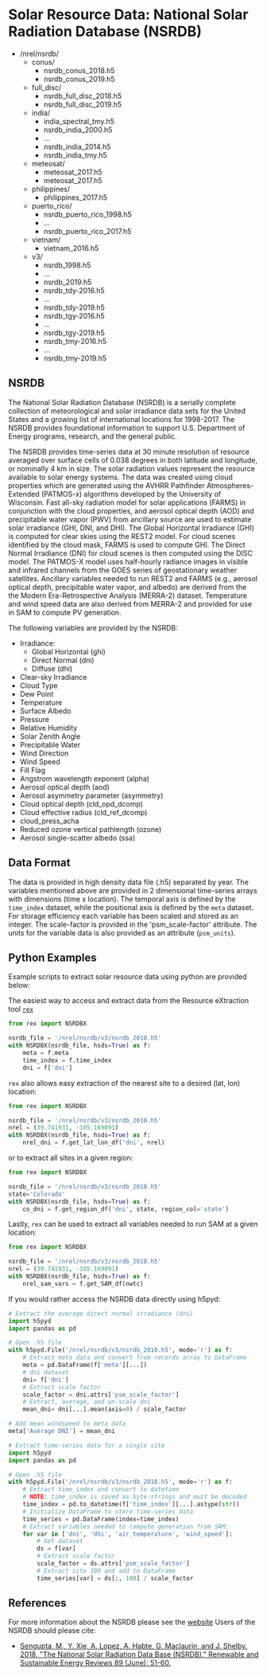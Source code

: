 # Solar Resource Data: National Solar Radiation Database (NSRDB)

- /nrel/nsrdb/
  - conus/
    - nsrdb_conus_2018.h5
    - nsrdb_conus_2019.h5
  - full_disc/
    - nsrdb_full_disc_2018.h5
    - nsrdb_full_disc_2019.h5
  - india/
    - india_spectral_tmy.h5
    - nsrdb_india_2000.h5
    - ...
    - nsrdb_india_2014.h5
    - nsrdb_india_tmy.h5
  - meteosat/
    - meteosat_2017.h5
    - meteosat_2017.h5
  - philippines/
    - philippines_2017.h5
  - puerto_rico/
    - nsrdb_puerto_rico_1998.h5
    - ...
    - nsrdb_puerto_rico_2017.h5
  - vietnam/
    - vietnam_2016.h5
  - v3/
    - nsrdb_1998.h5
    - ...
    - nsrdb_2019.h5
    - nsrdb_tdy-2016.h5
    - ...
    - nsrdb_tdy-2019.h5
    - nsrdb_tgy-2016.h5
    - ...
    - nsrdb_tgy-2019.h5
    - nsrdb_tmy-2016.h5
    - ...
    - nsrdb_tmy-2019.h5

## NSRDB

The National Solar Radiation Database (NSRDB) is a serially complete collection
of meteorological and solar irradiance data sets for the United States and a
growing list of international locations for 1998-2017. The NSRDB provides
foundational information to support U.S. Department of Energy programs,
research, and the general public.

The NSRDB provides time-series data at 30 minute resolution of resource
averaged over surface cells of 0.038 degrees in both latitude and longitude,
or nominally 4 km in size. The solar radiation values represent the resource
available to solar energy systems. The data was created using cloud properties
which are generated using the AVHRR Pathfinder Atmospheres-Extended (PATMOS-x)
algorithms developed by the University of Wisconsin. Fast all-sky radiation
model for solar applications (FARMS) in conjunction with the cloud properties,
and aerosol optical depth (AOD) and precipitable water vapor (PWV) from
ancillary source are used to estimate solar irradiance (GHI, DNI, and DHI).
The Global Horizontal Irradiance (GHI) is computed for clear skies using the
REST2 model. For cloud scenes identified by the cloud mask, FARMS is used to
compute GHI. The Direct Normal Irradiance (DNI) for cloud scenes is then
computed using the DISC model. The PATMOS-X model uses half-hourly radiance
images in visible and infrared channels from the GOES series of geostationary
weather satellites.  Ancillary variables needed to run REST2 and FARMS (e.g.,
aerosol optical depth, precipitable water vapor, and albedo) are derived from
the the Modern Era-Retrospective Analysis (MERRA-2) dataset. Temperature and
wind speed data are also derived from MERRA-2 and provided for use in SAM to
compute PV generation.

The following variables are provided by the NSRDB:
- Irradiance:
    - Global Horizontal (ghi)
    - Direct Normal (dni)
    - Diffuse (dhi)
- Clear-sky Irradiance
- Cloud Type
- Dew Point
- Temperature
- Surface Albedo
- Pressure
- Relative Humidity
- Solar Zenith Angle
- Precipitable Water
- Wind Direction
- Wind Speed
- Fill Flag
- Angstrom wavelength exponent (alpha)
- Aerosol optical depth (aod)
- Aerosol asymmetry parameter (asymmetry)
- Cloud optical depth (cld_opd_dcomp)
- Cloud effective radius (cld_ref_dcomp)
- cloud_press_acha
- Reduced ozone vertical pathlength (ozone)
- Aerosol single-scatter albedo (ssa)

## Data Format

The data is provided in high density data file (.h5) separated by year.  The
variables mentioned above are provided in 2 dimensional time-series arrays with
dimensions (time x location). The temporal axis is defined by the `time_index`
dataset, while the positional axis is defined by the `meta` dataset. For
storage efficiency each variable has been scaled and stored as an integer. The
scale-factor is provided in the 'psm_scale-factor' attribute.  The units for
the variable data is also provided as an attribute (`psm_units`).

## Python Examples

Example scripts to extract solar resource data using python are provided below:

The easiest way to access and extract data from the Resource eXtraction tool
[`rex`](https://github.com/nrel/rex)

```python
from rex import NSRDBX

nsrdb_file = '/nrel/nsrdb/v3/nsrdb_2010.h5'
with NSRDBX(nsrdb_file, hsds=True) as f:
    meta = f.meta
    time_index = f.time_index
    dni = f['dni']
```

`rex` also allows easy extraction of the nearest site to a desired (lat, lon)
location:

```python
from rex import NSRDBX

nsrdb_file = '/nrel/nsrdb/v3/nsrdb_2010.h5'
nrel = (39.741931, -105.169891)
with NSRDBX(nsrdb_file, hsds=True) as f:
    nrel_dni = f.get_lat_lon_df('dni', nrel)
```

or to extract all sites in a given region:

```python
from rex import NSRDBX

nsrdb_file = '/nrel/nsrdb/v3/nsrdb_2010.h5'
state='Colorado'
with NSRDBX(nsrdb_file, hsds=True) as f:
    co_dni = f.get_region_df('dni', state, region_col='state')
```

Lastly, `rex` can be used to extract all variables needed to run SAM at a given
location:

```python
from rex import NSRDBX

nsrdb_file = '/nrel/nsrdb/v3/nsrdb_2010.h5'
nrel = (39.741931, -105.169891)
with NSRDBX(nsrdb_file, hsds=True) as f:
    nrel_sam_vars = f.get_SAM_df(nwtc)
```

If you would rather access the NSRDB data directly using h5pyd:

```python
# Extract the average direct normal irradiance (dni)
import h5pyd
import pandas as pd

# Open .h5 file
with h5pyd.File('/nrel/nsrdb/v3/nsrdb_2010.h5', mode='r') as f:
    # Extract meta data and convert from records array to DataFrame
    meta = pd.DataFrame(f['meta'][...])
    # dni dataset
    dni= f['dni']
    # Extract scale factor
    scale_factor = dni.attrs['psm_scale_factor']
    # Extract, average, and un-scale dni
    mean_dni= dni[...].mean(axis=0) / scale_factor

# Add mean windspeed to meta data
meta['Average DNI'] = mean_dni
```

```python
# Extract time-series data for a single site
import h5pyd
import pandas as pd

# Open .h5 file
with h5pyd.File('/nrel/nsrdb/v3/nsrdb_2010.h5', mode='r') as f:
    # Extract time_index and convert to datetime
    # NOTE: time_index is saved as byte-strings and must be decoded
    time_index = pd.to_datetime(f['time_index'][...].astype(str))
    # Initialize DataFrame to store time-series data
    time_series = pd.DataFrame(index=time_index)
    # Extract variables needed to compute generation from SAM:
    for var in ['dni', 'dhi', 'air_temperature', 'wind_speed']:
    	# Get dataset
    	ds = f[var]
    	# Extract scale factor
    	scale_factor = ds.attrs['psm_scale_factor']
    	# Extract site 100 and add to DataFrame
    	time_series[var] = ds[:, 100] / scale_factor
```

## References

For more information about the NSRDB please see the
[website](https://nsrdb.nrel.gov/)
Users of the NSRDB should please cite:
- [Sengupta, M., Y. Xie, A. Lopez, A. Habte, G. Maclaurin, and J. Shelby. 2018. "The National Solar Radiation Data Base (NSRDB)." Renewable and Sustainable Energy Reviews  89 (June): 51-60.](https://www.sciencedirect.com/science/article/pii/S136403211830087X?via%3Dihub)